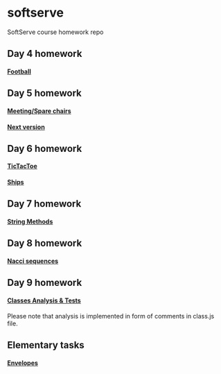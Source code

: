 # softserve
SoftServe course homework repo

## Day 4 homework
  #### [Football](https://github.com/margaretgerman/softserve/blob/master/football.js " link")

## Day 5 homework

 #### [Meeting/Spare chairs](https://github.com/margaretgerman/softserve/blob/master/meeting-chairs.js " link")
   ####  [Next version](https://github.com/margaretgerman/softserve/blob/master/nextVersion.js " link")
   
## Day 6 homework
  #### [TicTacToe](https://github.com/margaretgerman/softserve/blob/master/TicTacToe.js " link")
   #### [Ships](https://github.com/margaretgerman/softserve/blob/master/ships.js " link")
  ## Day 7 homework
  #### [String Methods](https://github.com/margaretgerman/softserve/blob/master/stringMethods.js " link")
  ## Day 8 homework
  #### [Nacci sequences](https://github.com/margaretgerman/softserve/blob/master/nacciSequences.js " link")
  
  ## Day 9 homework
  #### [Classes Analysis & Tests](https://github.com/margaretgerman/softserve/tree/master/Classes%20Analysis " link")
  Please note that analysis is implemented in form of comments in class.js file.


## Elementary tasks
 #### [Envelopes](https://github.com/margaretgerman/softserve/blob/master/rectangles.js " link")
